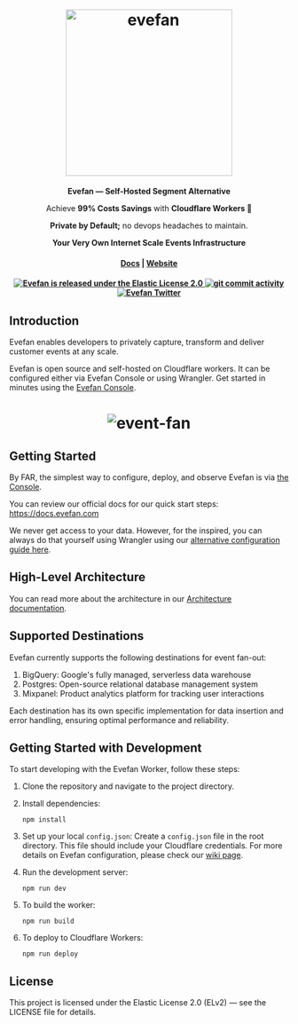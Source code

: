 <h1 align="center">
  <img id="theme-icon" width="300" src="https://console.evefan.com/img/brand/evefan-dark.png" alt="evefan">
</h1>
<p align="center">
  <p align="center"><b> Evefan — Self-Hosted Segment Alternative</b></p>
  <p align="center">Achieve <b>99% Costs Savings</b> with <b>Cloudflare Workers 💸</b></p>
  <p align="center"><b> Private by Default;</b> no devops headaches to maintain.</p>
  <p align="center"><b>Your Very Own Internet Scale Events Infrastructure</b></p>
</p>

<h4 align="center">
  <a href="https://docs.evefan.com">Docs</a> |
  <a href="https://evefan.com">Website</a>
</h4>

<h4 align="center">
  <a href="https://github.com/evefancom/evefan/blob/main/LICENSE.md">
    <img src="https://img.shields.io/badge/license-ELv2-white.svg" alt="Evefan is released under the Elastic License 2.0" />
  </a>
  <a href="https://github.com/evefancom/evefan/issues">
    <img src="https://img.shields.io/github/commit-activity/m/evefancom/evefan" alt="git commit activity" />
  </a>
  <a href="https://twitter.com/evefanhq">
    <img src="https://img.shields.io/twitter/follow/evefanhq?label=Follow" alt="Evefan Twitter" />
  </a>
</h4>

## Introduction

Evefan enables developers to privately capture, transform and deliver customer events at any scale.

Evefan is open source and self-hosted on Cloudflare workers. It can be configured either via Evefan Console or using Wrangler. Get started in minutes using the [Evefan Console](https://console.evefan.com).

<h1 align="center">
    <img src="https://console.evefan.com/img/brand/event-fan.png" alt="event-fan">
</h1>

## Getting Started

By FAR, the simplest way to configure, deploy, and observe Evefan is via [the Console](https://console.evefan.com).

You can review our official docs for our quick start steps: https://docs.evefan.com

We never get access to your data. However, for the inspired, you can always do that yourself using Wrangler using our [alternative configuration guide here](https://github.com/evefancom/evefan/wiki).

## High-Level Architecture

You can read more about the architecture in our [Architecture documentation](/architecture.md).

## Supported Destinations

Evefan currently supports the following destinations for event fan-out:

1. BigQuery: Google's fully managed, serverless data warehouse
2. Postgres: Open-source relational database management system
3. Mixpanel: Product analytics platform for tracking user interactions

Each destination has its own specific implementation for data insertion and error handling, ensuring optimal performance and reliability.

## Getting Started with Development

To start developing with the Evefan Worker, follow these steps:

1. Clone the repository and navigate to the project directory.

2. Install dependencies:

   ```
   npm install
   ```

3. Set up your local `config.json`:
   Create a `config.json` file in the root directory. This file should include your Cloudflare credentials. For more details on Evefan configuration, please check our [wiki page](https://github.com/evefancom/evefan/wiki/Evefan-Configuration-Guide).

4. Run the development server:

   ```
   npm run dev
   ```

5. To build the worker:

   ```
   npm run build
   ```

6. To deploy to Cloudflare Workers:

   ```
   npm run deploy
   ```

## License

This project is licensed under the Elastic License 2.0 (ELv2) — see the LICENSE file for details.
